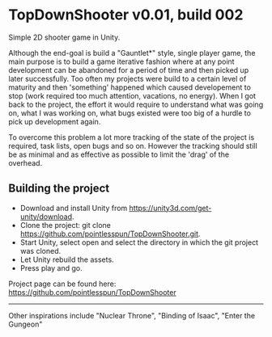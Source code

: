 # TopDownShooter v0.01, build 002
Simple 2D shooter game in Unity.

Although the end-goal is build a "Gauntlet*" style, single player game, the main purpose is to build a game iterative fashion where at any point development can be abandoned for a period of time and then picked up later successfully. Too often my projects were build to a certain level of maturity and then 'something' happened which caused developement to stop (work required too much attention, vacations, no energy). When I got back to the project, the effort it would require to understand what was going on, what I was working on, what bugs existed were too big of a hurdle to pick up development again.    

To overcome this problem a lot more tracking of the state of the project is required, task lists, open bugs and so on. However the tracking should still be as minimal and as effective as possible to limit the 'drag' of the overhead.  

## Building the project

* Download and install Unity from https://unity3d.com/get-unity/download.
* Clone the project: git clone https://github.com/pointlesspun/TopDownShooter.git.
* Start Unity, select open and select the directory in which the git project was cloned.
* Let Unity rebuild the assets.
* Press play and go.

Project page can be found here: https://github.com/pointlesspun/TopDownShooter

---
Other inspirations include "Nuclear Throne", "Binding of Isaac", "Enter the Gungeon"
